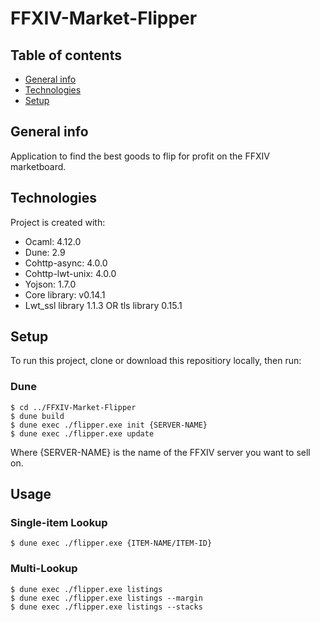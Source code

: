 # FFXIV-Market-Flipper

## Table of contents
* [General info](#general-info)
* [Technologies](#technologies)
* [Setup](#setup)

## General info
Application to find the best goods to flip for profit on the FFXIV marketboard.
	
## Technologies
Project is created with:
* Ocaml: 4.12.0
* Dune: 2.9
* Cohttp-async: 4.0.0
* Cohttp-lwt-unix: 4.0.0
* Yojson: 1.7.0
* Core library: v0.14.1
* Lwt_ssl library 1.1.3 OR tls library 0.15.1
	
## Setup
To run this project, clone or download this repositiory locally, then run:

### Dune
```
$ cd ../FFXIV-Market-Flipper
$ dune build
$ dune exec ./flipper.exe init {SERVER-NAME}
$ dune exec ./flipper.exe update
```
Where {SERVER-NAME} is the name of the FFXIV server you want to sell on.

## Usage

### Single-item Lookup
```
$ dune exec ./flipper.exe {ITEM-NAME/ITEM-ID}
```

### Multi-Lookup
```
$ dune exec ./flipper.exe listings
$ dune exec ./flipper.exe listings --margin
$ dune exec ./flipper.exe listings --stacks
```
